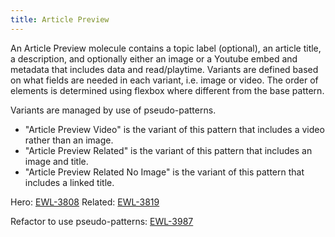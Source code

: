 ```yaml
---
title: Article Preview
---
```


An Article Preview molecule contains a topic label (optional), an article title, a description, and optionally either an image or a Youtube embed and metadata that includes data and read/playtime. Variants are defined based on what fields are needed in each variant, i.e. image or video. The order of elements is determined using flexbox where different from the base pattern.

Variants are managed by use of pseudo-patterns.

- "Article Preview Video" is the variant of this pattern that includes a video rather than an image.
- "Article Preview Related" is the variant of this pattern that includes an image and title.
- "Article Preview Related No Image" is the variant of this pattern that includes a linked title.

Hero: [EWL-3808](https://issues.ama-assn.org/browse/EWL-3808)
Related: [EWL-3819](https://issues.ama-assn.org/browse/EWL-3819)

Refactor to use pseudo-patterns: [EWL-3987](https://issues.ama-assn.org/browse/EWL-3987)